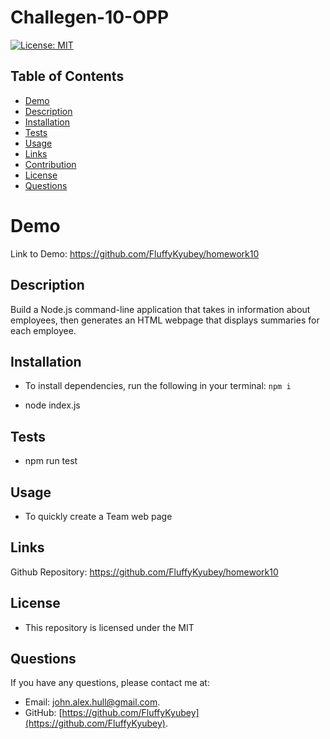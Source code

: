 # Challegen-10-OPP

[![License: MIT](https://img.shields.io/badge/License-MIT-yellow.svg)](https://opensource.org/licenses/MIT)
    
## Table of Contents
* [Demo](#Demo)
* [Description](#Description)
* [Installation](#installation)
* [Tests](#tests)
* [Usage](#usage)
* [Links](#Links)
* [Contribution](#contribution)
* [License](#license)
* [Questions](#questions)

# Demo

Link to Demo: https://github.com/FluffyKyubey/homework10

## Description
Build a Node.js command-line application that takes in information about employees, then generates an HTML webpage that displays summaries for each employee.
    
## Installation 
* To install dependencies, run the following in your terminal:
`
npm i
`

* node index.js

## Tests

* npm run test

## Usage

* To quickly create a Team web page 

## Links

Github Repository: https://github.com/FluffyKyubey/homework10

## License

* This repository is licensed under the MIT

## Questions
If you have any questions, please contact me at: 
* Email: [john.alex.hull@gmail.com](mailto:john.alex.hull@gmail.com). 
* GitHub: [https://github.com/FluffyKyubey](https://github.com/FluffyKyubey).
